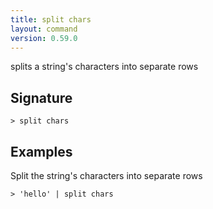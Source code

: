 ```yaml
---
title: split chars
layout: command
version: 0.59.0
---
```


splits a string's characters into separate rows

## Signature

```> split chars ```

## Examples

Split the string's characters into separate rows
```shell
> 'hello' | split chars
```

